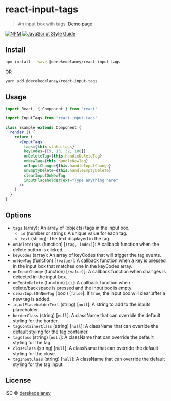# react-input-tags

> An input box with tags.
[Demo page](https://pages.github.io/derekedelaney/react-input-tags/example/public)

[![NPM](https://img.shields.io/npm/v/react-input-tags.svg)](https://www.npmjs.com/package/@derekedelaney/react-input-tags) [![JavaScript Style Guide](https://img.shields.io/badge/code_style-standard-brightgreen.svg)](https://standardjs.com)

## Install

```bash
npm install --save @derekedelaney/react-input-tags
```
OR
```bash
yarn add @derekedelaney/react-input-tags
```

## Usage

```jsx
import React, { Component } from 'react'

import InputTags from 'react-input-tags'

class Example extends Component {
  render () {
    return (
      <InputTags
        tags={this.state.tags}
        keyCodes={[9, 13, 32, 188]}
        onDeleteTag={this.handleDeleteTag}
        onNewTag={this.handleNewTag}
        onInputChange={this.handleInputChange}
        onEmptyDelete={this.handleEmptyDelete}
        clearInputOnNewTag
        inputPlaceholderText="Type anything here"
      />
    )
  }
}
```

## Options
* `tags` (array): An array of (objects) tags in the input box.
  * `id` (number or string): A unique value for each tag.
  * `text` (string): The text displayed in the tag.
* `onDeleteTags` (function) [`(tag, index)`]: A callback function when the delete button is clicked.
* `keyCodes` (array): An array of keyCodes that will trigger the tag events.
* `onNewTag` (function) [`(value)`]: A callback function when a key is pressed in the input box that matches one in the keyCodes array.
* `onInputChange` (function) [`(value)`]: A callback function when changes is detected in the input box.
* `onEmptyDelete` (function) [`()`]: A callback function when delete/backspace is pressed and the input box is empty.
* `clearInputOnNewTag` (bool) [`false`]: If `true`, the input box will clear after a new tag is added.
* `inputPlaceholderText` (string) [`null`]: A string to add to the inputs placeholder.
* `borderClass` (string) [`null`]: A className that can override the default styling for the border.
* `tagContainerClass` (string) [`null`]: A className that can override the default styling for the tag container.
* `tagClass` (string) [`null`]: A className that can override the default styling for the tag.
* `closeClass` (string) [`null`]: A className that can override the default styling for the close.
* `tagInputClass` (string) [`null`]: A className that can override the default styling for the tag input.

## License

ISC © [derekedelaney](https://github.com/derekedelaney)